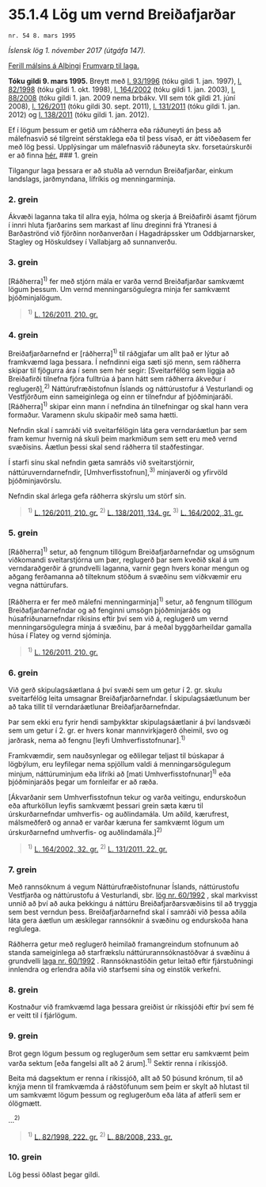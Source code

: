 # 35.1.4 Lög um vernd Breiðafjarðar

`nr. 54 8. mars 1995`

_Íslensk lög 1. nóvember 2017 (útgáfa 147)._

[Ferill málsins á Alþingi](https://www.althingi.is/thingstorf/thingmalalistar-eftir-thingum/ferill/?ltg=118&mnr=206)
[Frumvarp til laga.](https://www.althingi.is/altext/118/s/0232.html)

**Tóku gildi 9. mars 1995.**
Breytt með
[l. 93/1996](https://althingi.is/altext/stjt/1996.093.html) (tóku gildi 1. jan. 1997),
[l. 82/1998](https://althingi.is/altext/stjt/1998.082.html) (tóku gildi 1. okt. 1998),
[l. 164/2002](https://althingi.is/altext/stjt/2002.164.html) (tóku gildi 1. jan. 2003),
[l. 88/2008](https://althingi.is/altext/stjt/2008.088.html) (tóku gildi 1. jan. 2009 nema brbákv. VII sem tók gildi 21. júní 2008),
[l. 126/2011](https://althingi.is/altext/stjt/2011.126.html) (tóku gildi 30. sept. 2011),
[l. 131/2011](https://althingi.is/altext/stjt/2011.131.html) (tóku gildi 1. jan. 2012) og
[l. 138/2011](https://althingi.is/altext/stjt/2011.138.html) (tóku gildi 1. jan. 2012).

Ef í lögum þessum er getið um ráðherra eða ráðuneyti án þess að málefnasvið sé tilgreint sérstaklega eða til þess vísað, er átt viðeðasem fer með lög þessi. Upplýsingar um málefnasvið ráðuneyta skv. forsetaúrskurði er að finna [hér.](2017015.md) ### 1. grein

Tilgangur laga þessara er að stuðla að verndun Breiðafjarðar, einkum landslags, jarðmyndana, lífríkis og menningarminja.

### 2. grein

Ákvæði laganna taka til allra eyja, hólma og skerja á Breiðafirði ásamt fjörum í innri hluta fjarðarins sem markast af línu dreginni frá Ytranesi á Barðaströnd við fjörðinn norðanverðan í Hagadrápssker um Oddbjarnarsker, Stagley og Höskuldsey í Vallabjarg að sunnanverðu.

### 3. grein

[Ráðherra]<sup>1)</sup> fer með stjórn mála er varða vernd Breiðafjarðar samkvæmt lögum þessum. Um vernd menningarsögulegra minja fer samkvæmt þjóðminjalögum.

> <sup>1)</sup> [L. 126/2011, 210. gr.](https://althingi.is/altext/stjt/2011.126.html)

### 4. grein

Breiðafjarðarnefnd er [ráðherra]<sup>1)</sup> til ráðgjafar um allt það er lýtur að framkvæmd laga þessara. Í nefndinni eiga sæti sjö menn, sem ráðherra skipar til fjögurra ára í senn sem hér segir: [Sveitarfélög sem liggja að Breiðafirði tilnefna fjóra fulltrúa á þann hátt sem ráðherra ákveður í reglugerð],<sup>2)</sup> Náttúrufræðistofnun Íslands og náttúrustofur á Vesturlandi og Vestfjörðum einn sameiginlega og einn er tilnefndur af þjóðminjaráði. [Ráðherra]<sup>1)</sup> skipar einn mann í nefndina án tilnefningar og skal hann vera formaður. Varamenn skulu skipaðir með sama hætti.

Nefndin skal í samráði við sveitarfélögin láta gera verndaráætlun þar sem fram kemur hvernig ná skuli þeim markmiðum sem sett eru með vernd svæðisins. Áætlun þessi skal send ráðherra til staðfestingar.

Í starfi sínu skal nefndin gæta samráðs við sveitarstjórnir, náttúruverndarnefndir, [Umhverfisstofnun],<sup>3)</sup> minjaverði og yfirvöld þjóðminjavörslu.

Nefndin skal árlega gefa ráðherra skýrslu um störf sín.

> <sup>1)</sup> [L. 126/2011, 210. gr.](https://althingi.is/altext/stjt/2011.126.html) <sup>2)</sup> [L. 138/2011, 134. gr.](https://althingi.is/altext/stjt/2011.138.html#G134) <sup>3)</sup> [L. 164/2002, 31. gr.](https://althingi.is/altext/stjt/2002.164.html)

### 5. grein

[Ráðherra]<sup>1)</sup> setur, að fengnum tillögum Breiðafjarðarnefndar og umsögnum viðkomandi sveitarstjórna um þær, reglugerð þar sem kveðið skal á um verndaraðgerðir á grundvelli laganna, varnir gegn hvers konar mengun og aðgang ferðamanna að tilteknum stöðum á svæðinu sem viðkvæmir eru vegna náttúrufars.

[Ráðherra er fer með málefni menningarminja]<sup>1)</sup> setur, að fengnum tillögum Breiðafjarðarnefndar og að fenginni umsögn þjóðminjaráðs og húsafriðunarnefndar ríkisins eftir því sem við á, reglugerð um vernd menningarsögulegra minja á svæðinu, þar á meðal byggðarheildar gamalla húsa í Flatey og vernd sjóminja.

> <sup>1)</sup> [L. 126/2011, 210. gr.](https://althingi.is/altext/stjt/2011.126.html)

### 6. grein

Við gerð skipulagsáætlana á því svæði sem um getur í 2. gr. skulu sveitarfélög leita umsagnar Breiðafjarðarnefndar. Í skipulagsáætlunum ber að taka tillit til verndaráætlunar Breiðafjarðarnefndar.

Þar sem ekki eru fyrir hendi samþykktar skipulagsáætlanir á því landsvæði sem um getur í 2. gr. er hvers konar mannvirkjagerð óheimil, svo og jarðrask, nema að fengnu [leyfi Umhverfisstofnunar].<sup>1)</sup> 

Framkvæmdir, sem nauðsynlegar og eðlilegar teljast til búskapar á lögbýlum, eru leyfilegar nema spjöllum valdi á menningarsögulegum minjum, náttúruminjum eða lífríki að [mati Umhverfisstofnunar]<sup>1)</sup> eða þjóðminjaráðs þegar um fornleifar er að ræða.

[Ákvarðanir sem Umhverfisstofnun tekur og varða veitingu, endurskoðun eða afturköllun leyfis samkvæmt þessari grein sæta kæru til úrskurðarnefndar umhverfis- og auðlindamála. Um aðild, kærufrest, málsmeðferð og annað er varðar kæruna fer samkvæmt lögum um úrskurðarnefnd umhverfis- og auðlindamála.]<sup>2)</sup> 

> <sup>1)</sup> [L. 164/2002, 32. gr.](https://althingi.is/altext/stjt/2002.164.html) <sup>2)</sup> [L. 131/2011, 22. gr.](https://althingi.is/altext/stjt/2011.131.html)

### 7. grein

Með rannsóknum á vegum Náttúrufræðistofnunar Íslands, náttúrustofu Vestfjarða og náttúrustofu á Vesturlandi, sbr. [lög nr. 60/1992](1992060.md) , skal markvisst unnið að því að auka þekkingu á náttúru Breiðafjarðarsvæðisins til að tryggja sem best verndun þess. Breiðafjarðarnefnd skal í samráði við þessa aðila láta gera áætlun um æskilegar rannsóknir á svæðinu og endurskoða hana reglulega.

Ráðherra getur með reglugerð heimilað framangreindum stofnunum að standa sameiginlega að starfrækslu náttúrurannsóknastöðvar á svæðinu á grundvelli [laga nr. 60/1992](1992060.md) . Rannsóknastöðin getur leitað eftir fjárstuðningi innlendra og erlendra aðila við starfsemi sína og einstök verkefni.

### 8. grein

Kostnaður við framkvæmd laga þessara greiðist úr ríkissjóði eftir því sem fé er veitt til í fjárlögum.

### 9. grein

Brot gegn lögum þessum og reglugerðum sem settar eru samkvæmt þeim varða sektum [eða fangelsi allt að 2 árum].<sup>1)</sup> Sektir renna í ríkissjóð.

Beita má dagsektum er renna í ríkissjóð, allt að 50 þúsund krónum, til að knýja menn til framkvæmda á ráðstöfunum sem þeim er skylt að hlutast til um samkvæmt lögum þessum og reglugerðum eða láta af atferli sem er ólögmætt.

…<sup>2)</sup> 

> <sup>1)</sup> [L. 82/1998, 222. gr.](https://althingi.is/altext/stjt/1998.082.html) <sup>2)</sup> [L. 88/2008, 233. gr.](https://althingi.is/altext/stjt/2008.088.html#G233)

### 10. grein

Lög þessi öðlast þegar gildi.
